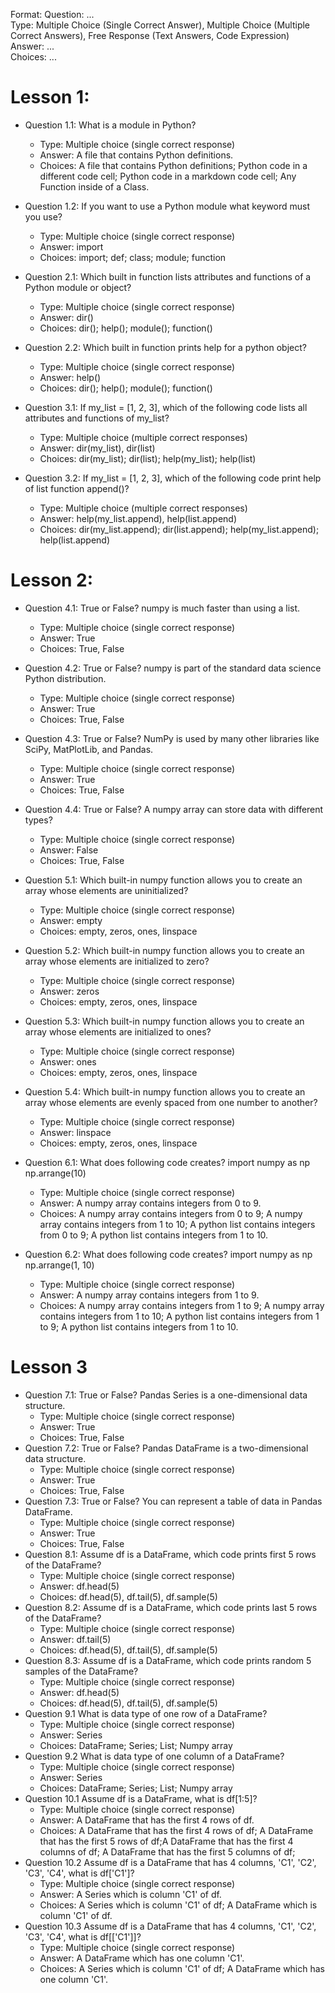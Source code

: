 Format:
Question: ...  
Type: Multiple Choice (Single Correct Answer),  Multiple Choice (Multiple Correct Answers), Free Response (Text Answers, Code Expression)
Answer: ...  
Choices: ...  

# Lesson 1:
- Question 1.1: What is a module in Python?
  - Type: Multiple choice (single correct response)
  - Answer: A file that contains Python definitions.
  - Choices: A file that contains Python definitions; Python code in a different code cell; Python code in a markdown code cell; Any Function inside of a Class.
- Question 1.2: If you want to use a Python module what keyword must you use?
  - Type: Multiple choice (single correct response)
  - Answer: import
  - Choices: import; def; class; module; function

- Question 2.1: Which built in function lists attributes and functions of a Python module or object?
  - Type: Multiple choice (single correct response)
  - Answer: dir()
  - Choices: dir(); help(); module(); function()

- Question 2.2: Which built in function prints help for a python object?
  - Type: Multiple choice (single correct response)
  - Answer: help()
  - Choices: dir(); help(); module(); function()

- Question 3.1: If my_list = [1, 2, 3], which of the following code lists all attributes and functions of my_list?
  - Type: Multiple choice (multiple correct responses)
  - Answer: dir(my_list), dir(list)
  - Choices: dir(my_list); dir(list); help(my_list); help(list)

- Question 3.2: If my_list = [1, 2, 3], which of the following code print help of list function append()?
  - Type: Multiple choice (multiple correct responses)
  - Answer: help(my_list.append), help(list.append)
  - Choices: dir(my_list.append); dir(list.append); help(my_list.append); help(list.append)

# Lesson 2:
- Question 4.1: True or False? numpy is much faster than using a list.
  - Type: Multiple choice (single correct response)
  - Answer: True
  - Choices: True, False
- Question 4.2: True or False? numpy is part of the standard data science Python distribution.
  - Type: Multiple choice (single correct response)
  - Answer: True
  - Choices: True, False
- Question 4.3: True or False? NumPy is used by many other libraries like SciPy, MatPlotLib, and Pandas.
  - Type: Multiple choice (single correct response)
  - Answer: True
  - Choices: True, False
- Question 4.4: True or False? A numpy array can store data with different types?
  - Type: Multiple choice (single correct response)
  - Answer: False
  - Choices: True, False
- Question 5.1: Which built-in numpy function allows you to create an array whose elements are uninitialized?
  - Type: Multiple choice (single correct response)
  - Answer: empty
  - Choices: empty, zeros, ones, linspace  
- Question 5.2: Which built-in numpy function allows you to create an array whose elements are initialized to zero?
  - Type: Multiple choice (single correct response)
  - Answer: zeros
  - Choices: empty, zeros, ones, linspace
- Question 5.3: Which built-in numpy function allows you to create an array whose elements are initialized to ones?
  - Type: Multiple choice (single correct response)
  - Answer: ones
  - Choices: empty, zeros, ones, linspace
- Question 5.4: Which built-in numpy function allows you to create an array whose elements are evenly spaced from one number to another?
  - Type: Multiple choice (single correct response)
  - Answer: linspace
  - Choices: empty, zeros, ones, linspace

- Question 6.1: What does following code creates?
 import numpy as np  
 np.arrange(10)
  - Type: Multiple choice (single correct response)
  - Answer: A numpy array contains integers from 0 to 9.
  - Choices: A numpy array contains integers from 0 to 9; A numpy array contains integers from 1 to 10; A python list contains integers from 0 to 9; A python list contains integers from 1 to 10.

- Question 6.2: What does following code creates?
 import numpy as np  
 np.arrange(1, 10)
  - Type: Multiple choice (single correct response)
  - Answer: A numpy array contains integers from 1 to 9.
  - Choices: A numpy array contains integers from 1 to 9; A numpy array contains integers from 1 to 10; A python list contains integers from 1 to 9; A python list contains integers from 1 to 10.

# Lesson 3
- Question 7.1: True or False? Pandas Series is a one-dimensional data structure.
  - Type: Multiple choice (single correct response)
  - Answer: True
  - Choices: True, False
- Question 7.2: True or False? Pandas DataFrame is a two-dimensional data structure.
  - Type: Multiple choice (single correct response)
  - Answer: True
  - Choices: True, False
- Question 7.3: True or False? You can represent a table of data in Pandas DataFrame.
  - Type: Multiple choice (single correct response)
  - Answer: True
  - Choices: True, False
- Question 8.1: Assume df is a DataFrame, which code prints first 5 rows of the DataFrame?
  - Type: Multiple choice (single correct response)
  - Answer: df.head(5)
  - Choices: df.head(5), df.tail(5), df.sample(5)
- Question 8.2: Assume df is a DataFrame, which code prints last 5 rows of the DataFrame?
  - Type: Multiple choice (single correct response)
  - Answer: df.tail(5)
  - Choices: df.head(5), df.tail(5), df.sample(5)
- Question 8.3: Assume df is a DataFrame, which code prints random 5 samples of the DataFrame?
  - Type: Multiple choice (single correct response)
  - Answer: df.head(5)
  - Choices: df.head(5), df.tail(5), df.sample(5)
- Question 9.1 What is data type of one row of a DataFrame?
  - Type: Multiple choice (single correct response)
  - Answer: Series
  - Choices: DataFrame; Series; List; Numpy array
- Question 9.2 What is data type of one column of a DataFrame?
  - Type: Multiple choice (single correct response)
  - Answer: Series
  - Choices: DataFrame; Series; List; Numpy array
- Question 10.1 Assume df is a DataFrame, what is df[1:5]?
  - Type: Multiple choice (single correct response)
  - Answer: A DataFrame that has the first 4 rows of df.
  - Choices: A DataFrame that has the first 4 rows of df; A DataFrame that has the first 5 rows of df;A DataFrame that has the first 4 columns of df; A DataFrame that has the first 5 columns of df;
- Question 10.2 Assume df is a DataFrame that has 4 columns, 'C1', 'C2', 'C3', 'C4', what is df['C1']?
  - Type: Multiple choice (single correct response)
  - Answer: A Series which is column 'C1' of df.
  - Choices: A Series which is column 'C1' of df; A DataFrame which is column 'C1' of df.
- Question 10.3 Assume df is a DataFrame that has 4 columns, 'C1', 'C2', 'C3', 'C4', what is df[['C1']]?
  - Type: Multiple choice (single correct response)
  - Answer: A DataFrame which has one column 'C1'.
  - Choices: A Series which is column 'C1' of df; A DataFrame which has one column 'C1'.
